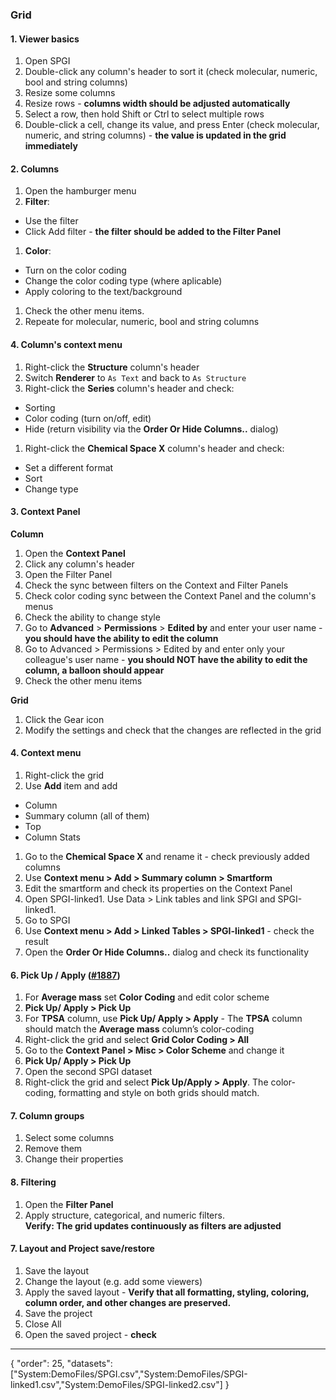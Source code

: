 ### Grid

#### 1. Viewer basics 

1. Open SPGI
1. Double-click any column's header to sort it (check molecular, numeric, bool and string columns)
1. Resize some columns
1. Resize rows - **columns width should be adjusted automatically**
1. Select a row, then hold Shift or Ctrl to select multiple rows
1. Double-click a cell, change its value, and press Enter (check molecular, numeric, and string columns) - **the value is updated in the grid immediately**


#### 2. Columns

1. Open the hamburger menu
1. **Filter**: 
  * Use the filter 
  * Click Add filter - **the filter should be added to the Filter Panel**
1. **Color**: 
  * Turn on the color coding
  * Change the color coding type (where aplicable) 
  * Apply coloring to the text/background
1. Check the other menu items.
1. Repeate for molecular, numeric, bool and string columns

#### 4. Column's context menu 

1. Right-click the **Structure** column's header
1. Switch **Renderer** to `As Text` and back to `As Structure`
1. Right-click the **Series** column's header and check:
  * Sorting
  * Color coding (turn on/off, edit)
  * Hide (return visibility via the **Order Or Hide Columns..** dialog)
1. Right-click the **Chemical Space X** column's header and check:
  * Set a different format
  * Sort
  * Change type

#### 3. Context Panel

 **Column**
1. Open the **Context Panel** 
1. Click any column's header
1. Open the Filter Panel
1. Check the sync between filters on the Context and Filter Panels
1. Check color coding sync between the Context Panel and the column's menus
1. Check the ability to change style
1. Go to **Advanced** > **Permissions** > **Edited by** and enter your user name - **you should have the ability to edit the column**
1. Go to Advanced > Permissions > Edited by and enter only your colleague's user name - **you should NOT have the ability to edit the column, a balloon should appear**
 1. Check the other menu items

**Grid**
1. Click the Gear icon
1. Modify the settings and check that the changes are reflected in the grid

#### 4. Context menu

1. Right-click the grid
1. Use **Add** item and add 
  * Column
  * Summary column (all of them)
  * Top
  * Column Stats
1. Go to the **Chemical Space X** and rename it - check previously added columns
1. Use **Context menu > Add > Summary column > Smartform**
1. Edit the smartform and check its properties on the Context Panel
1. Open SPGI-linked1. Use Data > Link tables and link SPGI and SPGI-linked1.
1. Go to SPGI
1. Use **Context menu > Add > Linked Tables > SPGI-linked1** - check the result
1. Open the **Order Or Hide Columns..** dialog and check its functionality

#### 6. Pick Up / Apply   ([#1887](https://github.com/datagrok-ai/public/issues/1887))

1. For **Average mass** set **Color Coding** and edit color scheme
3. **Pick Up/ Apply > Pick Up**
3. For **TPSA** column, use **Pick Up/ Apply > Apply** - The **TPSA** column should match the **Average mass** column’s color-coding 
4. Right-click the grid and select **Grid Color Coding > All**
1. Go to the **Context Panel > Misc > Color Scheme** and change it
1. **Pick Up/ Apply > Pick Up** 
5. Open the second SPGI dataset
1. Right-click the grid and select **Pick Up/Apply > Apply**. The color-coding, formatting and style on both grids should match.

#### 7. Column groups

1. Select some columns 
1. Remove them
1. Change their properties

#### 8. Filtering

1. Open the **Filter Panel**  
2. Apply structure, categorical, and numeric filters.  
**Verify: The grid updates continuously as filters are adjusted**

#### 7. Layout and Project save/restore
1. Save the layout
2. Change the layout (e.g. add some viewers)
1. Apply the saved layout - **Verify that all formatting, styling, coloring, column order, and other changes are preserved.**
1. Save the project
1. Close All
1. Open the saved project - **check**

---
{
  "order": 25,
  "datasets": ["System:DemoFiles/SPGI.csv","System:DemoFiles/SPGI-linked1.csv","System:DemoFiles/SPGI-linked2.csv"]
}